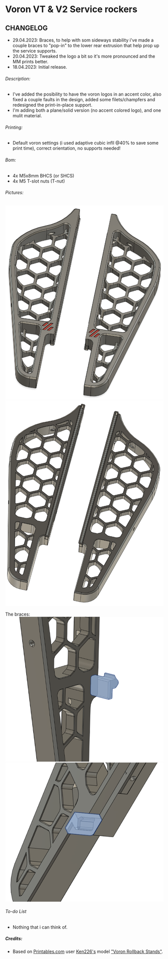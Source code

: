 # Voron VT & V2 Service rockers
## CHANGELOG
- 29.04.2023: Braces, to help with som sideways stability i've made a couple braces to "pop-in" to the lower rear extrusion that help prop up the service supports.
- 20.04.2023: Tweaked the logo a bit so it's more pronounced and the MM prints better. 
- 18.04.2023: Initial release.

###### Description:
- I've added the posibility to have the voron logos in an accent color, also fixed a couple faults in the design, added some filets/champfers and redesigned the print-in-place support.
- I'm adding both a plane/solid version (no accent colored logo), and one mulit material.

###### Printing:
- Default voron settings (i used adaptive cubic infll @40% to save some print time), correct orientation, no supports needed!

###### Bom:
- 4x M5x8mm BHCS (or SHCS)
- 4x M5 T-slot nuts (T-nut)

###### Pictures:
![](./pics/1.png)
![](./pics/2.png)

The braces:
![](./pics/3.png)
![](./pics/4.png)

###### To-do List
- Nothing that i can think of.

##### Credits:
- Based on [Printables.com](https://www.printables.com/) user [Ken226's](https://www.printables.com/@Ken226) model ["Voron Rollback Stands"](https://www.printables.com/model/408015-voron-rollback-stands).